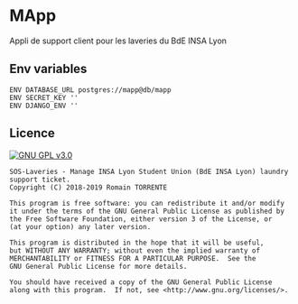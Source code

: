 # MApp
Appli de support client pour les laveries du BdE INSA Lyon

## Env variables

```
ENV DATABASE_URL postgres://mapp@db/mapp
ENV SECRET_KEY ''
ENV DJANGO_ENV ''
```

## Licence

[![GNU GPL v3.0](http://www.gnu.org/graphics/gplv3-127x51.png)](http://www.gnu.org/licenses/gpl.html)

```
SOS-Laveries - Manage INSA Lyon Student Union (BdE INSA Lyon) laundry support ticket.
Copyright (C) 2018-2019 Romain TORRENTE

This program is free software: you can redistribute it and/or modify
it under the terms of the GNU General Public License as published by
the Free Software Foundation, either version 3 of the License, or
(at your option) any later version.

This program is distributed in the hope that it will be useful,
but WITHOUT ANY WARRANTY; without even the implied warranty of
MERCHANTABILITY or FITNESS FOR A PARTICULAR PURPOSE.  See the
GNU General Public License for more details.

You should have received a copy of the GNU General Public License
along with this program.  If not, see <http://www.gnu.org/licenses/>.
```
